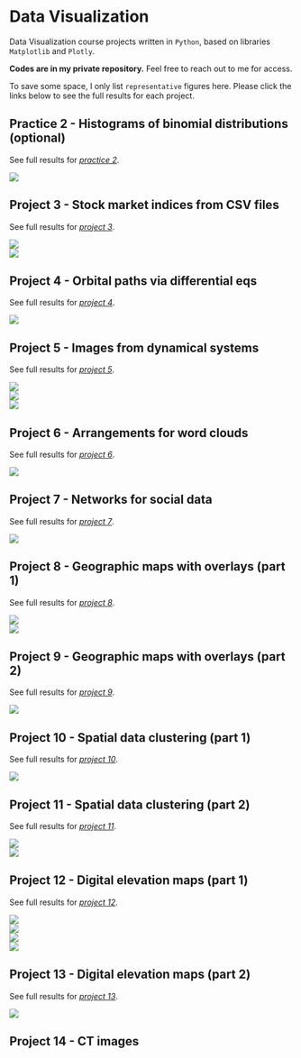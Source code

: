 # Data Visualization
Data Visualization course projects written in `Python`, based on libraries `Matplotlib` and `Plotly`. 

**Codes are in my private repository.** Feel free to reach out to me for access.

To save some space, I only list `representative` figures here. Please click the links below to see the full results for each project.

## Practice 2 - Histograms of binomial distributions (optional)
See full results for *[practice 2](markdowns/Project2.md)*. 

![](figures/Project2_fig3.png) 

## Project 3 - Stock market indices from CSV files
See full results for *[project 3](markdowns/Project3.md)*. 

![](figures/Project3_fig4.png) \
![](figures/Project3_fig5.png) 

## Project 4 - Orbital paths via differential eqs
See full results for *[project 4](markdowns/Project4.md)*. 

![](figures/Project4_fig9.gif) 

## Project 5 - Images from dynamical systems
See full results for *[project 5](markdowns/Project5.md)*. 

![](figures/Project5_fig1.png) \
![](figures/Project5_fig3.png) \
![](figures/Project5_fig6.png) 

## Project 6 - Arrangements for word clouds
See full results for *[project 6](markdowns/Project6.md)*. 

![](figures/Project6_fig9.png)

## Project 7 - Networks for social data
See full results for *[project 7](markdowns/Project7.md)*. 

![](figures/Project7_fig15.png) 

## Project 8 - Geographic maps with overlays (part 1)
See full results for *[project 8](markdowns/Project8.md)*. 

![](figures/Project8_fig4.png) \
![](figures/Project8_fig7.png)

## Project 9 - Geographic maps with overlays (part 2)
See full results for *[project 9](markdowns/Project9.md)*. 

![](figures/Project9_fig4.png) 

## Project 10 - Spatial data clustering (part 1)
See full results for *[project 10](markdowns/Project10.md)*. 

![](figures/Project10_fig4.png)

## Project 11 - Spatial data clustering (part 2)
See full results for *[project 11](markdowns/Project11.md)*. 

![](figures/Project11_fig4.png) \
![](figures/Project11_fig6.png) 

## Project 12 - Digital elevation maps (part 1)
See full results for *[project 12](markdowns/Project12.md)*. 

![](figures/Project12_fig5.png) \
![](figures/Project12_fig6.png) \
![](figures/Project12_fig9.png) \
![](figures/Project12_fig12.png) 

## Project 13 - Digital elevation maps (part 2)
See full results for *[project 13](markdowns/Project13.md)*. 

![](figures/Project13_fig7.png) 

## Project 14 - CT images